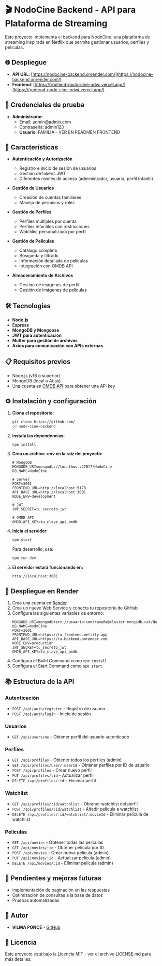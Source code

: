 # 🎬 NodoCine Backend - API para Plataforma de Streaming

Este proyecto implementa el backend para NodoCine, una plataforma de streaming inspirada en Netflix que permite gestionar usuarios, perfiles y películas.

## 🌐 Despliegue

- **API URL**: [https://nodocine-backend.onrender.com/](https://nodocine-backend.onrender.com/)
- **Frontend**: [https://frontend-nodo-cine-odwj.vercel.app/](https://frontend-nodo-cine-odwj.vercel.app/)

## 🧪 Credenciales de prueba

- **Administrador**:
  - Email: admin@admin.com
  - Contraseña: admin123
  - **Usuario**: FAMILIA - VER EN READMEN FRONTEND

## 🚀 Características

- **Autenticación y Autorización**
  - Registro e inicio de sesión de usuarios
  - Gestión de tokens JWT
  - Diferentes niveles de acceso (administrador, usuario, perfil infantil)

- **Gestión de Usuarios**
  - Creación de cuentas familiares
  - Manejo de permisos y roles

- **Gestión de Perfiles**
  - Perfiles múltiples por cuenta
  - Perfiles infantiles con restricciones
  - Watchlist personalizada por perfil

- **Gestión de Películas**
  - Catálogo completo
  - Búsqueda y filtrado
  - Información detallada de películas
  - Integración con OMDB API

- **Almacenamiento de Archivos**
  - Gestión de imágenes de perfil
  - Gestión de imágenes de películas

## 🛠️ Tecnologías

- **Node.js**
- **Express**
- **MongoDB y Mongoose**
- **JWT para autenticación**
- **Multer para gestión de archivos**
- **Axios para comunicación con APIs externas**

## 📋 Requisitos previos

- Node.js (v16 o superior)
- MongoDB (local o Atlas)
- Una cuenta en [OMDB API](https://www.omdbapi.com/) para obtener una API key

## ⚙️ Instalación y configuración

1. **Clona el repositorio:**
   ```bash
   git clone https://github.com/
   cd nodo-cine-backend
   ```

2. **Instala las dependencias:**
   ```bash
   npm install
   ```

3. **Crea un archivo .env en la raíz del proyecto:**
   ```
   # MongoDB
   MONGODB_URI=mongodb://localhost:27017/NodoCine
   DB_NAME=NodoCine
   
   # Server
   PORT=3001
   FRONTEND_URL=http://localhost:5173
   API_BASE_URL=http://localhost:3001
   NODE_ENV=development
   
   # JWT
   JWT_SECRET=tu_secreto_jwt
   
   # OMDB API
   OMDB_API_KEY=tu_clave_api_omdb
   ```

4. **Inicia el servidor:**
   ```bash
   npm start
   ```
   Para desarrollo, usa:
   ```bash
   npm run dev
   ```

5. **El servidor estará funcionando en:**
   ```
   http://localhost:3001
   ```

## 🚀 Despliegue en Render

1. Crea una cuenta en [Render](https://render.com/)
2. Crea un nuevo Web Service y conecta tu repositorio de GitHub
3. Configura las siguientes variables de entorno:
   ```
   MONGODB_URI=mongodb+srv://usuario:contraseña@cluster.mongodb.net/NodoCine
   DB_NAME=NodoCine
   PORT=3001
   FRONTEND_URL=https://tu-frontend.netlify.app
   API_BASE_URL=https://tu-backend.onrender.com
   NODE_ENV=production
   JWT_SECRET=tu_secreto_jwt
   OMDB_API_KEY=tu_clave_api_omdb
   ```
4. Configura el Build Command como `npm install`
5. Configura el Start Command como `npm start`

## 📚 Estructura de la API

### Autenticación
- `POST /api/auth/register` - Registro de usuario
- `POST /api/auth/login` - Inicio de sesión

### Usuarios
- `GET /api/users/me` - Obtener perfil del usuario autenticado

### Perfiles
- `GET /api/profiles` - Obtener todos los perfiles (admin)
- `GET /api/profiles/user/:userId` - Obtener perfiles por ID de usuario
- `POST /api/profiles` - Crear nuevo perfil
- `PUT /api/profiles/:id` - Actualizar perfil
- `DELETE /api/profiles/:id` - Eliminar perfil

### Watchlist
- `GET /api/profiles/:id/watchlist` - Obtener watchlist del perfil
- `POST /api/profiles/:id/watchlist` - Añadir película a watchlist
- `DELETE /api/profiles/:id/watchlist/:movieId` - Eliminar película de watchlist

### Películas
- `GET /api/movies` - Obtener todas las películas
- `GET /api/movies/:id` - Obtener película por ID
- `POST /api/movies` - Crear nueva película (admin)
- `PUT /api/movies/:id` - Actualizar película (admin)
- `DELETE /api/movies/:id` - Eliminar película (admin)

## 📝 Pendientes y mejoras futuras
- Implementación de paginación en las respuestas
- Optimización de consultas a la base de datos
- Pruebas automatizadas

## 👥 Autor

- **VILMA PONCE** - [GitHub](https://github.com/vilmaponce)

## 📄 Licencia

Este proyecto está bajo la Licencia MIT - ver el archivo [LICENSE.md](LICENSE.md) para más detalles.